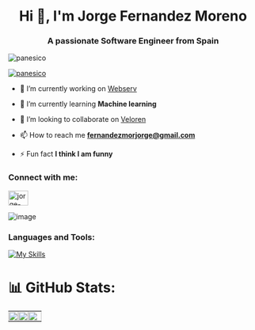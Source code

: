 <h1 align="center">Hi 👋, I'm Jorge Fernandez Moreno</h1>
<h3 align="center">A passionate Software Engineer from Spain</h3>

<p align="left"> <img src="https://komarev.com/ghpvc/?username=panesico&label=Profile%20views&color=0e75b6&style=flat" alt="panesico" /> </p>

<p align="left"> <a href="https://github.com/ryo-ma/github-profile-trophy"><img src="https://github-profile-trophy.vercel.app/?username=panesico&theme=monokai&title=MultiLanguage,Commits,Followers,Repositories,Experience,Issues,PullRequest,Reviews" alt="panesico" /></a> </p>

- 🔭 I’m currently working on [Webserv](https://github.com/YD-S/Webserv)

- 🌱 I’m currently learning **Machine learning**

- 👯 I’m looking to collaborate on [Veloren](https://github.com/veloren/veloren.git)

- 📫 How to reach me **fernandezmorjorge@gmail.com**

- ⚡ Fun fact **I think I am funny**

<h3 align="left">Connect with me:</h3>
<p align="left">
<a href="https://linkedin.com/in/jorge-fernandez-mor" target="blank"><img align="center" src="https://raw.githubusercontent.com/rahuldkjain/github-profile-readme-generator/master/src/images/icons/Social/linked-in-alt.svg" alt="jorge-fernandez-mor" height="30" width="40" /></a>
</p>

![image](https://user-images.githubusercontent.com/74038190/212284158-e840e285-664b-44d7-b79b-e264b5e54825.gif)

<h3 align="left">Languages and Tools:</h3>


[![My Skills](https://skillicons.dev/icons?i=python,tensorflow,pytorch,mysql,docker,linux,c,cpp,js,html,css)](https://skillicons.dev)

# 📊 GitHub Stats:
<table style="width: 100%; table-layout: fixed; padding: 0;">
  <tr style="padding: 0;">
    <td style="padding: 0; width: 30% ;">
      <img src="https://github-readme-stats-qc9i-8ol5wcnkr-panesicos-projects.vercel.app/api?username=panesico&theme=tokyonight&hide_border=false&include_all_commits=true&count_private=true" style="width: 100% ; height: auto ; padding: 0;"/>
    </td>
    <td style="padding: 0; width: 30% ;">
      <img src="https://github-readme-streak-stats.herokuapp.com/?user=Panesico&theme=tokyonight&hide_border=false" style="width: 100% ; height: auto ; padding: 0"/>
    </td>
    <td style="padding: 0; width: 39% ;">
      <img src="https://github-readme-stats-qc9i-8ol5wcnkr-panesicos-projects.vercel.app/api/top-langs/?username=Panesico&theme=tokyonight&hide_border=false&include_all_commits=true&count_private=true&layout=compact" style="width: 100% ; height: auto ; padding: 0"/>
    </td>
  </tr>
</table>



